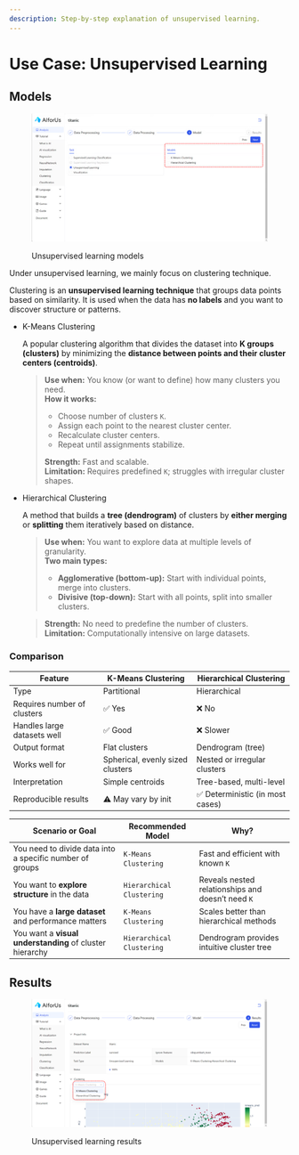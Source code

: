 ```yaml
---
description: Step-by-step explanation of unsupervised learning.
---
```


# Use Case: Unsupervised Learning

## Models

<figure><img src="../../../.gitbook/assets/image (2).png" alt=""><figcaption><p>Unsupervised learning models</p></figcaption></figure>

Under unsupervised learning, we mainly focus on clustering technique.

Clustering is an **unsupervised learning technique** that groups data points based on similarity. It is used when the data has **no labels** and you want to discover structure or patterns.

*   K-Means Clustering

    A popular clustering algorithm that divides the dataset into **K groups (clusters)** by minimizing the **distance between points and their cluster centers (centroids)**.

    > **Use when:** You know (or want to define) how many clusters you need.\
    > **How it works:**
    >
    > * Choose number of clusters `K`.
    > * Assign each point to the nearest cluster center.
    > * Recalculate cluster centers.
    > * Repeat until assignments stabilize.
    >
    > **Strength:** Fast and scalable.\
    > **Limitation:** Requires predefined `K`; struggles with irregular cluster shapes.
*   Hierarchical Clustering

    A method that builds a **tree (dendrogram)** of clusters by **either merging** or **splitting** them iteratively based on distance.

    > **Use when:** You want to explore data at multiple levels of granularity.\
    > **Two main types:**
    >
    > * **Agglomerative (bottom-up):** Start with individual points, merge into clusters.
    > * **Divisive (top-down):** Start with all points, split into smaller clusters.

    > **Strength:** No need to predefine the number of clusters.\
    > **Limitation:** Computationally intensive on large datasets.

### Comparison

| Feature                     | **K-Means Clustering**           | **Hierarchical Clustering**     |
| --------------------------- | -------------------------------- | ------------------------------- |
| Type                        | Partitional                      | Hierarchical                    |
| Requires number of clusters | ✅ Yes                            | ❌ No                            |
| Handles large datasets well | ✅ Good                           | ❌ Slower                        |
| Output format               | Flat clusters                    | Dendrogram (tree)               |
| Works well for              | Spherical, evenly sized clusters | Nested or irregular clusters    |
| Interpretation              | Simple centroids                 | Tree-based, multi-level         |
| Reproducible results        | ⚠️ May vary by init              | ✅ Deterministic (in most cases) |

| Scenario or Goal                                         | Recommended Model         | Why?                                              |
| -------------------------------------------------------- | ------------------------- | ------------------------------------------------- |
| You need to divide data into a specific number of groups | `K-Means Clustering`      | Fast and efficient with known `K`                 |
| You want to **explore structure** in the data            | `Hierarchical Clustering` | Reveals nested relationships and doesn’t need `K` |
| You have a **large dataset** and performance matters     | `K-Means Clustering`      | Scales better than hierarchical methods           |
| You want a **visual understanding** of cluster hierarchy | `Hierarchical Clustering` | Dendrogram provides intuitive cluster tree        |

## Results

<figure><img src="../../../.gitbook/assets/1749358501796.png" alt=""><figcaption><p>Unsupervised learning results</p></figcaption></figure>
